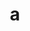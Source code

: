 ---
layout: cake
title:  a
type: cake
comic: cake_61.png
name: Season's Greetings
hovertext: heh heh
next: 62
prev: 60
---